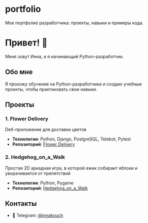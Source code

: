 # portfolio
Мое портфолио разработчика: проекты, навыки и примеры кода.

# Привет! 👋  
Меня зовут Инна, и я начинающий Python-разработчик.  

## Обо мне  
Я прохожу обучение на Python-разработчика и создаю учебные проекты, чтобы практиковать свои навыки.  

## Проекты  
### 1. Flower Delivery  
Dеб-приложение для доставки цветов
- **Технологии**: Python, Django, PostgreSQL, Telebot, Pytest  
- **Репозиторий**: <a href="https://github.com/Inna-ZCod/FlowerDelivery.git" target="_blank">Flower Delivery</a>

### 2. Hedgehog_on_a_Walk  
Простая 2D аркадная игра, в которой ежик собирает яблоки и уворачивается от препятствий
- **Технологии**: Python, Pygame
- **Репозиторий**: <a href="https://github.com/Inna-ZCod/Hedgehog_on_a_Walk.git" target="_blank">Hedgehog_on_a_Walk</a>

## Контакты  
- 💬 Telegram: [@innakouch](https://t.me/innakouch)  
